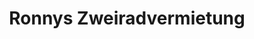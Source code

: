 ---
title: "Ronnys Zweiradvermietung"
url: /cala-ratjada/ronnys-zweiradvermietung/
shop: alquiler
---